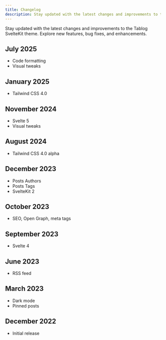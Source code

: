 ```yaml
---
title: Changelog
description: Stay updated with the latest changes and improvements to the Tablog SvelteKit theme. Explore new features, bug fixes, and enhancements.
---
```


Stay updated with the latest changes and improvements to the Tablog SvelteKit theme. Explore new features, bug fixes, and enhancements.

## July 2025

- Code formatting
- Visual tweaks

## January 2025

- Tailwind CSS 4.0

## November 2024

- Svelte 5
- Visual tweaks

## August 2024

- Tailwind CSS 4.0 alpha

## December 2023

- Posts Authors
- Posts Tags
- SvelteKit 2

## October 2023

- SEO, Open Graph, meta tags

## September 2023

- Svelte 4

## June 2023

- RSS feed

## March 2023

- Dark mode
- Pinned posts

## December 2022

- Initial release
